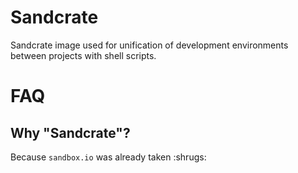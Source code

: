# Sandcrate

Sandcrate image used for unification of development environments between projects with shell scripts.

# FAQ

## Why "Sandcrate"?

Because `sandbox.io` was already taken :shrugs:
